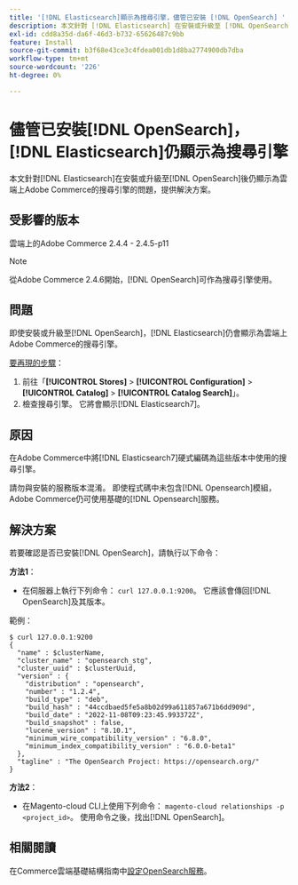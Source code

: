 ```yaml
---
title: '[!DNL Elasticsearch]顯示為搜尋引擎，儘管已安裝 [!DNL OpenSearch] '
description: 本文針對 [!DNL Elasticsearch] 在安裝或升級至 [!DNL OpenSearch]後仍顯示為雲端上Adobe Commerce的搜尋引擎的問題，提供解決方案。
exl-id: cdd8a35d-da6f-46d3-b732-65626487c9bb
feature: Install
source-git-commit: b3f68e43ce3c4fdea001db1d8ba2774900db7dba
workflow-type: tm+mt
source-wordcount: '226'
ht-degree: 0%

---
```


# 儘管已安裝[!DNL OpenSearch]，[!DNL Elasticsearch]仍顯示為搜尋引擎

本文針對[!DNL Elasticsearch]在安裝或升級至[!DNL OpenSearch]後仍顯示為雲端上Adobe Commerce的搜尋引擎的問題，提供解決方案。

## 受影響的版本

雲端上的Adobe Commerce 2.4.4 - 2.4.5-p11

>[!NOTE]
>
>從Adobe Commerce 2.4.6開始，[!DNL OpenSearch]可作為搜尋引擎使用。

## 問題

即使安裝或升級至[!DNL OpenSearch]，[!DNL Elasticsearch]仍會顯示為雲端上Adobe Commerce的搜尋引擎。

<u>要再現的步驟</u>：

1. 前往「**[!UICONTROL Stores]** > **[!UICONTROL Configuration]** > **[!UICONTROL Catalog]** > **[!UICONTROL Catalog Search]**」。
1. 檢查搜尋引擎。 它將會顯示[!DNL Elasticsearch7]。

## 原因

在Adobe Commerce中將[!DNL Elasticsearch7]硬式編碼為這些版本中使用的搜尋引擎。

請勿與安裝的服務版本混淆。 即使程式碼中未包含[!DNL Opensearch]模組，Adobe Commerce仍可使用基礎的[!DNL Opensearch]服務。

## 解決方案

若要確認是否已安裝[!DNL OpenSearch]，請執行以下命令：

**方法1**：

* 在伺服器上執行下列命令： `curl 127.0.0.1:9200`。 它應該會傳回[!DNL OpenSearch]及其版本。

範例：

```
$ curl 127.0.0.1:9200
{
  "name" : $clusterName,
  "cluster_name" : "opensearch_stg",
  "cluster_uuid" : $clusterUuid,
  "version" : {
    "distribution" : "opensearch",
    "number" : "1.2.4",
    "build_type" : "deb",
    "build_hash" : "44ccdbaed5fe5a8b02d99a611857a671b6dd909d",
    "build_date" : "2022-11-08T09:23:45.993372Z",
    "build_snapshot" : false,
    "lucene_version" : "8.10.1",
    "minimum_wire_compatibility_version" : "6.8.0",
    "minimum_index_compatibility_version" : "6.0.0-beta1"
  },
  "tagline" : "The OpenSearch Project: https://opensearch.org/"
}
```

**方法2**：

* 在Magento-cloud CLI上使用下列命令： `magento-cloud relationships -p <project_id>`。 使用命令之後，找出[!DNL OpenSearch]。

## 相關閱讀

在Commerce雲端基礎結構指南中[設定OpenSearch服務](https://experienceleague.adobe.com/docs/commerce-cloud-service/user-guide/configure/service/opensearch.html)。
